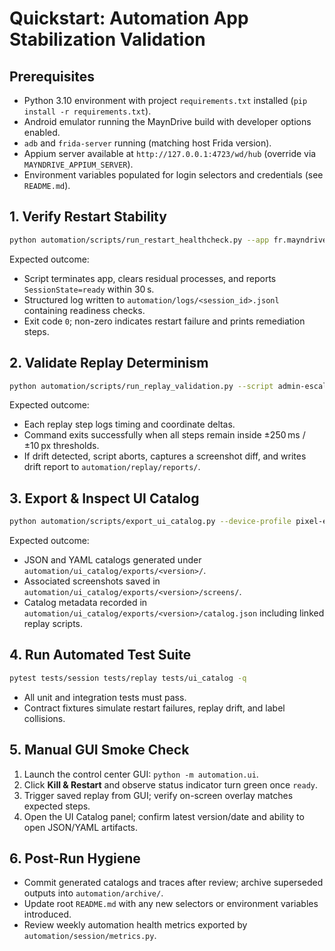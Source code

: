 # Quickstart: Automation App Stabilization Validation

## Prerequisites
- Python 3.10 environment with project `requirements.txt` installed (`pip install -r requirements.txt`).
- Android emulator running the MaynDrive build with developer options enabled.
- `adb` and `frida-server` running (matching host Frida version).
- Appium server available at `http://127.0.0.1:4723/wd/hub` (override via `MAYNDRIVE_APPIUM_SERVER`).
- Environment variables populated for login selectors and credentials (see `README.md`).

## 1. Verify Restart Stability
```bash
python automation/scripts/run_restart_healthcheck.py --app fr.mayndrive.app --timeout 30
```
Expected outcome:
- Script terminates app, clears residual processes, and reports `SessionState=ready` within 30 s.
- Structured log written to `automation/logs/<session_id>.jsonl` containing readiness checks.
- Exit code `0`; non-zero indicates restart failure and prints remediation steps.

## 2. Validate Replay Determinism
```bash
python automation/scripts/run_replay_validation.py --script admin-escalation-happy-path --max-drift-ms 250
```
Expected outcome:
- Each replay step logs timing and coordinate deltas.
- Command exits successfully when all steps remain inside ±250 ms / ±10 px thresholds.
- If drift detected, script aborts, captures a screenshot diff, and writes drift report to `automation/replay/reports/`.

## 3. Export & Inspect UI Catalog
```bash
python automation/scripts/export_ui_catalog.py --device-profile pixel-emulator --out automation/ui_catalog/exports
```
Expected outcome:
- JSON and YAML catalogs generated under `automation/ui_catalog/exports/<version>/`.
- Associated screenshots saved in `automation/ui_catalog/exports/<version>/screens/`.
- Catalog metadata recorded in `automation/ui_catalog/exports/<version>/catalog.json` including linked replay scripts.

## 4. Run Automated Test Suite
```bash
pytest tests/session tests/replay tests/ui_catalog -q
```
- All unit and integration tests must pass.
- Contract fixtures simulate restart failures, replay drift, and label collisions.

## 5. Manual GUI Smoke Check
1. Launch the control center GUI: `python -m automation.ui`.
2. Click **Kill & Restart** and observe status indicator turn green once `ready`.
3. Trigger saved replay from GUI; verify on-screen overlay matches expected steps.
4. Open the UI Catalog panel; confirm latest version/date and ability to open JSON/YAML artifacts.

## 6. Post-Run Hygiene
- Commit generated catalogs and traces after review; archive superseded outputs into `automation/archive/`.
- Update root `README.md` with any new selectors or environment variables introduced.
- Review weekly automation health metrics exported by `automation/session/metrics.py`.
